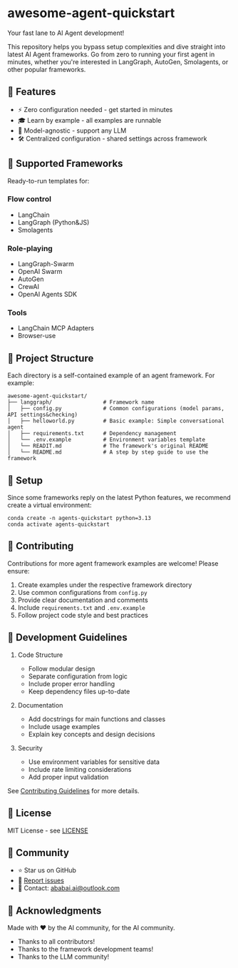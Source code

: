 # awesome-agent-quickstart

Your fast lane to AI Agent development! 

This repository helps you bypass setup complexities and dive straight into latest AI Agent frameworks. Go from zero to running your first agent in minutes, whether you're interested in LangGraph, AutoGen, Smolagents, or other popular frameworks.

## 🎯 Features

- ⚡ Zero configuration needed - get started in minutes
- 🎓 Learn by example - all examples are runnable
- 🔄 Model-agnostic - support any LLM
- 🛠️ Centralized configuration - shared settings across framework

## 🚀 Supported Frameworks

Ready-to-run templates for:

### Flow control
- LangChain
- LangGraph (Python&JS)
- Smolagents

### Role-playing
- LangGraph-Swarm
- OpenAI Swarm
- AutoGen
- CrewAI
- OpenAI Agents SDK

### Tools
- LangChain MCP Adapters
- Browser-use


## 📁 Project Structure

Each directory is a self-contained example of an agent framework. For example:

```
awesome-agent-quickstart/
├── langgraph/                # Framework name
│   ├── config.py             # Common configurations (model params, API settings&checking)
│   ├── helloworld.py         # Basic example: Simple conversational agent
│   ├── requirements.txt      # Dependency management
│   └── .env.example          # Environment variables template
│   └── READIT.md             # The framework's original README
│   └── README.md             # A step by step guide to use the framework
```

## 🐍 Setup

Since some frameworks reply on the latest Python features, we recommend create a virtual environment:

```
conda create -n agents-quickstart python=3.13
conda activate agents-quickstart
```

## 🤝 Contributing

Contributions for more agent framework examples are welcome! Please ensure:
1. Create examples under the respective framework directory
2. Use common configurations from `config.py`
3. Provide clear documentation and comments
4. Include `requirements.txt` and `.env.example`
5. Follow project code style and best practices

## 📝 Development Guidelines

1. Code Structure
   - Follow modular design
   - Separate configuration from logic
   - Include proper error handling
   - Keep dependency files up-to-date

2. Documentation
   - Add docstrings for main functions and classes
   - Include usage examples
   - Explain key concepts and design decisions

3. Security
   - Use environment variables for sensitive data
   - Include rate limiting considerations
   - Add proper input validation

See [Contributing Guidelines](CONTRIBUTING.md) for more details.

## 📃 License

MIT License - see [LICENSE](LICENSE)

## 🌟 Community

- ⭐ Star us on GitHub
- 🐛 [Report issues](https://github.com/ababaidotai/awesome-agent-quickstart/issues)
- 📧 Contact: ababai.ai@outlook.com

## 🙏 Acknowledgments

Made with ❤️ by the AI community, for the AI community.

- Thanks to all contributors!
- Thanks to the framework development teams!
- Thanks to the LLM community!